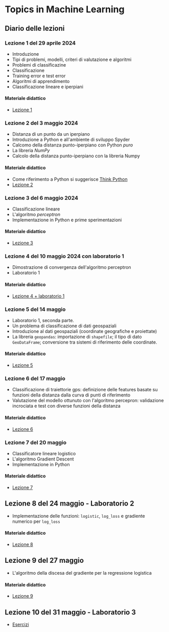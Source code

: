 # Topics in Machine Learning

## Diario delle lezioni

### Lezione 1 del 29 aprile 2024

- Introduzione
- Tipi di problemi, modelli, criteri di valutazione e algoritmi
- Problemi di classificazine
- Classificazione
- Training error e test error
- Algoritmi di apprendimento
- Classificazione lineare e iperpiani

#### Materiale didattico

- [Lezione 1](lez_01.ipynb)

### Lezione 2 del 3 maggio 2024

- Distanza di un punto da un iperpiano
- Introduzione a Python e all'ambiente di sviluppo Spyder
- Calcomo della distanza punto-iperpiano con Python *puro*
- La libreria *NumPy*
- Calcolo della distanza punto-iperpiano con la libreria Numpy

#### Materiale didattico

- Come riferimento a Python si suggerisce [Think Python](https://greenteapress.com/thinkpython/thinkpython.html)
- [Lezione 2](lez_02.ipynb)

### Lezione 3 del 6 maggio 2024

- Classificazione lineare
- L'algoritmo *perceptron*
- Implementazione in Python e prime sperimentazioni

#### Materiale didattico

- [Lezione 3](lez_03.ipynb)

### Lezione 4 del 10 maggio 2024 con laboratorio 1

- Dimostrazione di convergenza dell'algoritmo perceptron
- Laboratorio 1

#### Materiale didattico

- [Lezione 4 + laboratorio 1](lez_04+lab_01.ipynb)

### Lezione 5 del 14 maggio

- Laboratorio 1, seconda parte.
- Un problema di classificazione di dati geospaziali
- Introduzione al dati geospaziali (coordinate geografiche e proiettate)
- La libreria `geopandas`: importazione di `shapefile`; il tipo di dato `GeoDataFrame`; conversione tra sistemi di riferimento delle coordinate.

#### Materiale didattico

- [Lezione 5](lez_05.ipynb)

### Lezione 6 del 17 maggio

  - Classificazione di traiettorie gps: definizione delle features basate su funzioni della distanza dalla curva di punti di riferimento
  - Valutazione del modello ottunuto con l'algoritmo percepron: validazione incrociata e test con diverse funzioni della distanza

#### Materiale didattico

- [Lezione 6](lez_06.ipynb)

### Lezione 7 del 20 maggio

- Classificatore lineare logistico
- L'algoritmo Gradient Descent
- Implementazione in Python

#### Materiale didattico

- [Lezione 7](lez_07.ipynb)

## Lezione 8 del 24 maggio - Laboratorio 2

- Implementazione delle funzioni: `logistic`, `log_loss` e gradiente numerico per `log_loss`

#### Materiale didattico

- [Lezione 8](lez_08.ipynb)

## Lezione 9 del 27 maggio

- L'algoritmo della discesa del gradiente per la regressione logistica

#### Materiale didattico

- [Lezione 9](lez_09.ipynb)

## Lezione 10 del 31 maggio - Laboratorio 3

- [Esercizi](lez_10.ipynb)
   



